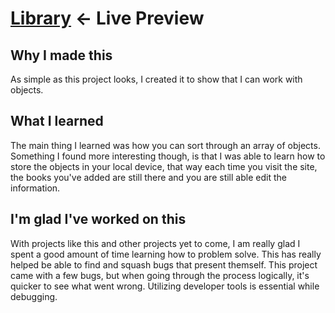 # [Library](https://austintirrell.github.io/library) <- Live Preview

## Why I made this
As simple as this project looks, I created it to show that I can work with objects.

## What I learned 
The main thing I learned was how you can sort through an array of objects. Something I found more interesting though, is that I was able to learn how to store the objects in your local device, that way each time you visit the site, the books you've added are still there and you are still able edit the information.

## I'm glad I've worked on this
With projects like this and other projects yet to come, I am really glad I spent a good amount of time learning how to problem solve. This has really helped be able to find and squash bugs that present themself. This project came with a few bugs, but when going through the process logically, it's quicker to see what went wrong. Utilizing developer tools is essential while debugging.
